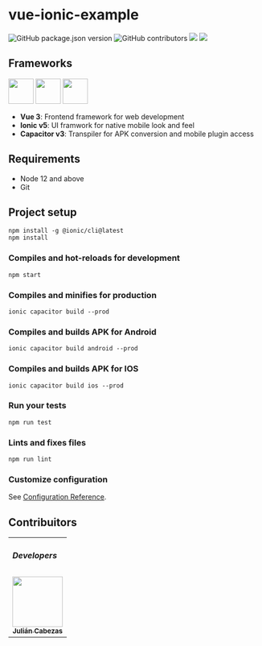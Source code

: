 # vue-ionic-example
<p float="left">
    <img alt="GitHub package.json version" src="https://img.shields.io/github/package-json/v/julian-lm-cabezas/vue-ionic-example">
    <img alt="GitHub contributors" src="https://img.shields.io/github/contributors/julian-lm-cabezas/vue-ionic-example">
    <img src="https://badges.pufler.dev/visits/julian-lm-cabezas/vue-ionic-example">
    <img src="https://badges.pufler.dev/created/julian-lm-cabezas/vue-ionic-example">
</p>

## Frameworks

<a href="https://v3.vuejs.org/" title="Vue"><img src="https://v3.vuejs.org/logo.png" width="50" height="50"/></a>
<a href="https://ionicframework.com/" title="Ionic"><img src="https://uxwing.com/wp-content/themes/uxwing/download/10-brands-and-social-media/ionic.png" width="50" height="50"/></a>
<a href="https://capacitorjs.com/" title="Capacitor"><img src="https://seeklogo.com/images/C/capacitor-logo-DF3634DD70-seeklogo.com.png" width="50" height="50"/></a>

- **Vue 3**: Frontend framework for web development
- **Ionic v5**: UI framwork for native mobile look and feel
- **Capacitor v3**: Transpiler for APK conversion and mobile plugin access

## Requirements

- Node 12 and above
- Git

## Project setup
```
npm install -g @ionic/cli@latest
npm install
```

### Compiles and hot-reloads for development
```
npm start
```

### Compiles and minifies for production
```
ionic capacitor build --prod
```

### Compiles and builds APK for Android
```
ionic capacitor build android --prod
```

### Compiles and builds APK for IOS
```
ionic capacitor build ios --prod
```

### Run your tests
```
npm run test
```

### Lints and fixes files
```
npm run lint
```

### Customize configuration
See [Configuration Reference](https://ionicframework.com/docs).



## Contribuitors

<table>
    <tr><td ><h5>Developers</h5></td></tr>
    <tr>
        <td align="center">
            <a href="https://github.com/julian-lm-cabezas">
                <img src="https://avatars.githubusercontent.com/u/53000155?s=64&v=4?s=100" width="100px;" alt=""/>
                <br /><sub><b>Julián Cabezas</b></sub>
            </a>
        </td>
    </tr>
</table>